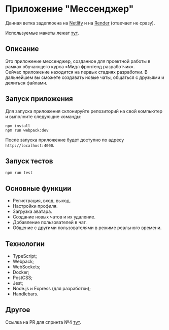 # Приложение "Мессенджер"

Данная ветка задеплоена на [Netlify](https://deploy-preview-5--mmmessenger.netlify.app/) и на [Render](https://messenger-yw7c.onrender.com/) (отвечает не сразу).

Используемые макеты лежат [тут](https://www.figma.com/file/24EUnEHGEDNLdOcxg7ULwV/Chat?node-id=0%3A1&t=2x1eRIAnZXzV4C3C-0).

## Описание

Это приложение мессенджер, созданное для проектной работы в рамках обучающего курса «Мидл фронтенд разработчик».  
Сейчас приложение находится на первых стадиях разработки. В дальнейшем вы сможете создавать новые чаты, общаться с друзьями и делиться файлами.

## Запуск приложения

Для запуска приложения склонируйте репозиторий на свой компьютер и выполните следующие команды:

```
npm install
npm run webpack:dev
```

После запуска приложение будет доступно по адресу `http://localhost:4000`.

## Запуск тестов

```
npm run test
```

## Основные функции

- Регистрация, вход, выход.
- Настройки профиля.
- Загрузка аватара.
- Создание новых чатов и их удаление.
- Добавление пользователей в чат.
- Общение с другими пользователями в режиме реального времени.

## Технологии

- TypeScript;
- Webpack;
- WebSockets;
- Docker;
- PostCSS;
- Jest;
- Node.js и Express (для разработки);
- Handlebars.

## Другое

Ссылка на PR для спринта №4 [тут](https://github.com/aleksandr-kiliushin/middle.messenger.praktikum.yandex/pull/5).
